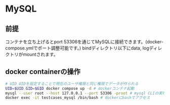 # MySQL
## 前提
コンテナを立ち上げるとport 53306を通じてMySQLに接続できます。(docker-compose.ymlでポート調整可能です。)
bindディレクトリ以下にdata, logディレクトリがmountされます。

## docker containerの操作
```sh
# UID GIDを設定することで現在のユーザ権限と同じ権限でデータが作られる
UID=$UID GID=$GID docker compose up -d # dockerコンテナ起動
mysql --user root --host 127.0.0.1 --port 53306 -proot # mysql CLIの実行
docker exec -it testcases_mysql /bin/bash # dockerにbashでアクセス
```
